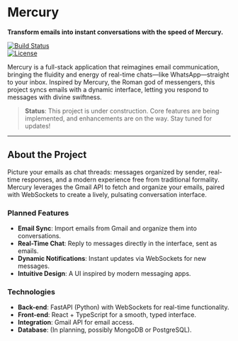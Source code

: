 # Mercury

**Transform emails into instant conversations with the speed of Mercury.**

[![Build Status](https://img.shields.io/badge/build-in%20progress-orange)](https://github.com/your-username/Mercury)  
[![License](https://img.shields.io/badge/license-MIT-blue.svg)](LICENSE)

Mercury is a full-stack application that reimagines email communication, bringing the fluidity and energy of real-time chats—like WhatsApp—straight to your inbox. Inspired by Mercury, the Roman god of messengers, this project syncs emails with a dynamic interface, letting you respond to messages with divine swiftness.

> **Status**: This project is under construction. Core features are being implemented, and enhancements are on the way. Stay tuned for updates!

---

## About the Project

Picture your emails as chat threads: messages organized by sender, real-time responses, and a modern experience free from traditional formality. Mercury leverages the Gmail API to fetch and organize your emails, paired with WebSockets to create a lively, pulsating conversation interface.

### Planned Features
- **Email Sync**: Import emails from Gmail and organize them into conversations.
- **Real-Time Chat**: Reply to messages directly in the interface, sent as emails.
- **Dynamic Notifications**: Instant updates via WebSockets for new messages.
- **Intuitive Design**: A UI inspired by modern messaging apps.

### Technologies
- **Back-end**: FastAPI (Python) with WebSockets for real-time functionality.
- **Front-end**: React + TypeScript for a smooth, typed interface.
- **Integration**: Gmail API for email access.
- **Database**: (In planning, possibly MongoDB or PostgreSQL).





